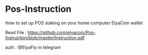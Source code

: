 # Pos-Instruction
How to set up POS staking on your home computer ElyaCoin wallet

Read File : https://github.com/elyacoin/Pos-Instruction/blob/master/Instruction.pdf

auth : @ElyaFly in telegram
